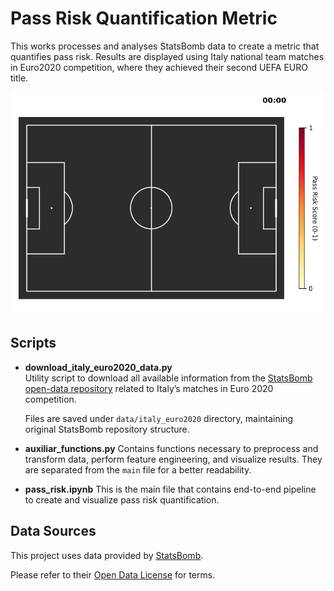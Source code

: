 # Pass Risk Quantification Metric
This works processes and analyses StatsBomb data to create a metric that quantifies pass risk. Results are displayed using Italy national team matches in Euro2020 competition, where they achieved their second UEFA EURO title.
<p align="center">
  <img src="euro2020_final_pass_animation.gif" width="500" alt="Pass risk animation">
</p>


## Scripts
- **download_italy_euro2020_data.py**  
  Utility script to download all available information from the [StatsBomb open-data repository](https://github.com/statsbomb/open-data) related to Italy’s matches in Euro 2020 competition.

  Files are saved under `data/italy_euro2020` directory, maintaining original StatsBomb repository structure.

- **auxiliar_functions.py**
  Contains functions necessary to preprocess and transform data, perform feature engineering, and visualize results. They are separated from the `main` file for a better readability.

- **pass_risk.ipynb**
  This is the main file that contains end-to-end pipeline to create and visualize pass risk quantification.
  


## Data Sources
This project uses data provided by [StatsBomb](https://statsbomb.com).

Please refer to their [Open Data License](https://github.com/statsbomb/open-data/blob/master/LICENSE.md) for terms. 
